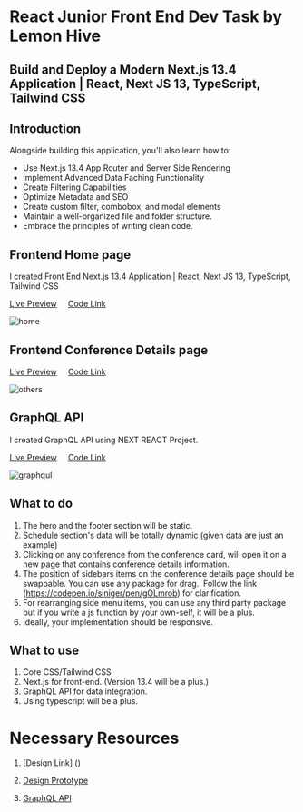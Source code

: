 # React Junior Front End Dev Task by Lemon Hive

## Build and Deploy a Modern Next.js 13.4 Application | React, Next JS 13, TypeScript, Tailwind CSS 


## Introduction

Alongside building this application, you'll also learn how to:
- Use Next.js 13.4 App Router and Server Side Rendering
- Implement Advanced Data Faching Functionality
- Create Filtering Capabilities
- Optimize Metadata and SEO
- Create custom filter, combobox, and modal elements
- Maintain a well-organized file and folder structure.
- Embrace the principles of writing clean code.


## Frontend Home page

I created Front End Next.js 13.4 Application | React, Next JS 13, TypeScript, Tailwind CSS 

[Live Preview](#) &nbsp; &nbsp; [Code Link](#)

![home](https://github.com/mahadi-opu/React-Junior-Front-End-Dev-Task-by-Lemon-Hive/assets/76869065/17fbd744-ea97-4514-8bcc-f18ff24e8568)


## Frontend Conference Details page

[Live Preview](#) &nbsp; &nbsp; [Code Link](#)

![others](https://github.com/mahadi-opu/React-Junior-Front-End-Dev-Task-by-Lemon-Hive/assets/76869065/ac795cea-ee15-45d9-97b6-eca2f4cdfaa0)

## GraphQL API

I created GraphQL API using NEXT REACT Project.

[Live Preview](#) &nbsp; &nbsp; [Code Link](#)

![graphqul](https://github.com/mahadi-opu/React-Junior-Front-End-Dev-Task-by-Lemon-Hive/assets/76869065/f07ad823-da0c-4e7f-b7cd-6f34a52c152e)


## What to do
1. The hero and the footer section will be static.
2. Schedule section's data will be totally dynamic (given data are just an example)
3. Clicking on any conference from the conference card, will open it on a new page that contains conference details information.
4. The position of sidebars items on the conference details page should be swappable. You can use any package for drag.  Follow the link (https://codepen.io/siniger/pen/gOLmrob) for clarification.
5. For rearranging side menu items, you can use any third party package but if you write a js function by your own-self, it will be a plus.
6. Ideally, your implementation should be responsive.


## What to use
1. Core CSS/Tailwind CSS
2. Next.js for front-end. (Version 13.4 will be a plus.)
3. GraphQL API for data integration.
4. Using typescript will be a plus.

# Necessary Resources
1. [Design Link] ()

2. [Design Prototype](https://www.figma.com/proto/wX9jUME69m4o4aAYNgCaqW/React-(Junior-Front-end-Dev-Task)?page-id=8%3A1272&type=design&node-id=4303-187&viewport=513%2C279%2C0.1&scaling=scale-down-width&starting-point-node-id=4303%3A187)

3. [ GraphQL API](https://api.react-finland.fi/graphql)

